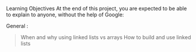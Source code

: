 
Learning Objectives
At the end of this project, you are expected to be able to explain to anyone, without the help of Google:

General :
> When and why using linked lists vs arrays
> How to build and use linked lists